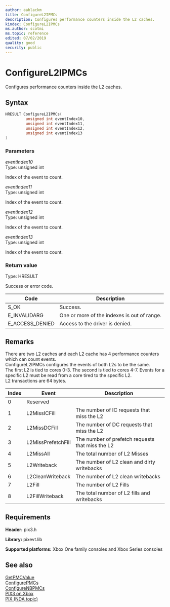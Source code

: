 ```yaml
---
author: aablackm
title: ConfigureL2IPMCs
description: Configures performance counters inside the L2 caches.
kindex: ConfigureL2IPMCs
ms.author: scotmi
ms.topic: reference
edited: 07/02/2019
quality: good
security: public
---
```


# ConfigureL2IPMCs  

Configures performance counters inside the L2 caches.  

## Syntax  
  
```cpp
HRESULT ConfigureL2IPMCs(  
         unsigned int eventIndex10,  
         unsigned int eventIndex11,  
         unsigned int eventIndex12,  
         unsigned int eventIndex13  
)  
```  
  
### Parameters  
  
*eventIndex10* &nbsp;&nbsp;  
Type: unsigned int  
  
Index of the event to count.  

*eventIndex11* &nbsp;&nbsp;  
Type: unsigned int  
  
Index of the event to count.  

*eventIndex12* &nbsp;&nbsp;  
Type: unsigned int  
  
Index of the event to count.  

*eventIndex13* &nbsp;&nbsp;  
Type: unsigned int  
  
Index of the event to count.  

  
### Return value
  
Type: HRESULT
  
Success or error code.  

| Code | Description |  
| --- | --- |  
| S_OK | Success. |  
| E_INVALIDARG | One or more of the indexes is out of range. |  
| E_ACCESS_DENIED | Access to the driver is denied. |      
  
## Remarks  
  
There are two L2 caches and each L2 cache has 4 performance counters which can count events.  
ConfigureL2IPMCs configures the events of both L2s to be the same.  
The first L2 is tied to cores 0-3. The second is tied to cores 4-7. Events for a specific L2 must be read from a core tired to the specific L2.  
L2 transactions are 64 bytes.  

| Index | Event | Description |  
| --- | --- | --- |  
| 0 |  Reserved | |  
| 1 |  L2MissICFill | The number of IC requests that miss the L2 |  
| 2 |  L2MissDCFill | The number of DC requests that miss the L2 |  
| 3 |  L2MissPrefetchFill | The number of prefetch requests that miss the L2 |  
| 4 |  L2MissAll | The total number of L2 Misses |  
| 5 |  L2Writeback | The number of L2 clean and dirty writebacks |  
| 6 |  L2CleanWriteback | The number of L2 clean writebacks |  
| 7 |  L2Fill | The number of L2 Fills |  
| 8 |  L2FillWriteback | The total number of L2 fills and writebacks  |  
  
## Requirements  
  
**Header:** pix3.h
  
**Library:** pixevt.lib
  
**Supported platforms:** Xbox One family consoles and Xbox Series consoles  
  
## See also  
  
[GetPMCValue](getpmcvalue.md)  
[ConfigurePMCs](configurepmcs.md)  
[ConfigureNBPMCs](configurenbpmcs.md)  
[PIX3 on Xbox](../pix3_members.md)  
[PIX (NDA topic)](../../../../tools-console/xbox-tools-and-apis/pix/pix.md)  